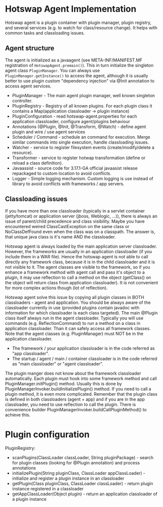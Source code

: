 Hotswap Agent Implementation
============================

Hotswap agent is a plugin container with plugin manager, plugin registry, and several services
(e.g. to watch for class/resource change). It helps with common tasks and classloading issues.

Agent structure
---------------
The agent is initialized as a javaagent (see META-INF/MANIFEST.MF registration of `HotswapAgent.premain()`). This in turn
initialize the singleton agent class `PluginManager`. You can always use `PluginManager.getInstance()` to access the agent,
although it is usually better to use plugin custom "dependency injection" via @Init annotation to access agent services.

* PluginManager - The main agent plugin manager, well known singleton controller.
* PluginRegistry - Registry of all known plugins. For each plugin class it contains a Map(application classloader -> plugin instance)
* PluginConfiguration - read hotswap-agent.properties for each application classloader, configure agent/plugins behaviour
* Annotations (@Plugin, @Init, @Transform, @Watch) - define agent plugin and wire / use agent services
* Scheduler / Command - schedule an command for execution. Merge similar commands into single execution, handle
    classloading issues.
* Watcher - service to register filesystem events (create/modify/delete a resource).
* Transformer - service to register hotwap transformation (define or reload a class definition).
* Javaassist - source code for 3.17.1-GA official javaasist release repackaged to custom location to avoid conflicts.
* Logger - Simple logging mechanism. Custom logging is use instead of library to avoid conflicts with frameworks / app servers.

Classloading issues
-------------------
If you have more than one classloader (typically in a servlet container (jetty/tomcat) or application server
(jboss, Weblogic, ...)), there is always an issue of parent/child precedence and class visibility. Maybe you
 have encountered weired ClassCastException on the same class or NoClassDefFound even when the class was
 on a classpath. The answer is, that unique java class is it's name AND the classloader.

Hotswap agent is always loaded by the main application server classloader. However, the frameworks are usually
 in an application classloader (if you include them in a WAR file). Hence the hotswap agent is not able to
 call directly any framework class, because it is in the child classloader and it is not visible to it. The agent
 classes are visible to the framework, so if you enhance a framework method with agent call and pass it's object
 to a plugin, it may use reflection to call a method on the object (getClass() on the object will return class
 from application classloader). It is not convenient for more complex actions though (lot of reflection).

Hotswap agent solve this issue by copying all plugin classes in BOTH classloaders - agent and application. You should
be always aware of the classloader currently in use (provided plugins contain javadoc with information
for which classloader is each class targeted). The main @Plugin class itself always run in the agent classloader.
Typically you will use commands (e.g. ReflectionCommand) to run a method on a class in application classloader. Than
it can safely access all framework classes. Note that the agent classes (e.g. PluginManager) must NOT be in the
application classloader.

* The framework / your application classloader is in the code referred as "app classloader".
* The startup / agent / main / container classloader is in the code referred as "main classloader" or "agent classloader".

The plugin manger does not know about the framework classloader automatically. Each plugin must hook into some framework
method and call PluginManager.initPlugin() method. Usually this is done by PluginManagerInvoker.buildInitializePlugin()
method. If you need to call a plugin method, it is even more complicated. Remember that the plugin class is defined
in both classloaders (agent + app) and if you are in the app classloader, you need to use reflection to call the plugin.
There is convenience builder PluginManagerInvoker.buildCallPluginMethod() to achieve this.

Plugin configuration
====================
PluginRegistry:
* scanPlugins(ClassLoader classLoader, String pluginPackage) - search for plugin classes (looking for @Plugin annotation) and
    process annotations
* initializePlugin(String pluginClass, ClassLoader appClassLoader) - initialize and register a plugin instance in an classloader
* getPlugin(Class<T> pluginClass, ClassLoader classLoader) - return plugin instance registered in a classloader
* getAppClassLoader(Object plugin) - return an application classloader of a plugin instance

